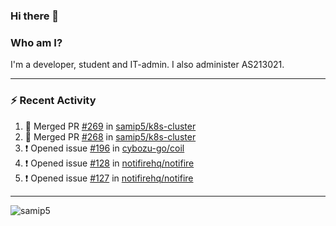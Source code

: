 ### Hi there 👋

### Who am I?
I'm a developer, student and IT-admin. I also administer AS213021.

---
### :zap: Recent Activity
<!--START_SECTION:activity-->
1. 🎉 Merged PR [#269](https://github.com/samip5/k8s-cluster/pull/269) in [samip5/k8s-cluster](https://github.com/samip5/k8s-cluster)
2. 🎉 Merged PR [#268](https://github.com/samip5/k8s-cluster/pull/268) in [samip5/k8s-cluster](https://github.com/samip5/k8s-cluster)
3. ❗️ Opened issue [#196](https://github.com/cybozu-go/coil/issues/196) in [cybozu-go/coil](https://github.com/cybozu-go/coil)
4. ❗️ Opened issue [#128](https://github.com/notifirehq/notifire/issues/128) in [notifirehq/notifire](https://github.com/notifirehq/notifire)
5. ❗️ Opened issue [#127](https://github.com/notifirehq/notifire/issues/127) in [notifirehq/notifire](https://github.com/notifirehq/notifire)
<!--END_SECTION:activity-->
---

<img align="center" src="https://github-readme-stats.vercel.app/api?username=samip5&show_icons=true" alt="samip5" />
